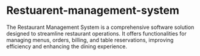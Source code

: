 # Restuarent-management-system
The Restaurant Management System is a comprehensive software solution designed to streamline restaurant operations. It offers functionalities for managing menus, orders, billing, and table reservations, improving efficiency and enhancing the dining experience.

